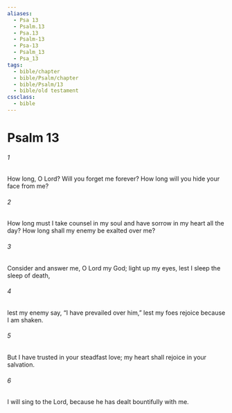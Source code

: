 ```yaml
---
aliases:
  - Psa 13
  - Psalm.13
  - Psa.13
  - Psalm-13
  - Psa-13
  - Psalm_13
  - Psa_13
tags:
  - bible/chapter
  - bible/Psalm/chapter
  - bible/Psalm/13
  - bible/old testament
cssclass:
  - bible
---
```


# Psalm 13

###### 1
How long, O Lord? Will you forget me forever? How long will you hide your face from me?
###### 2
How long must I take counsel in my soul and have sorrow in my heart all the day? How long shall my enemy be exalted over me?
###### 3
Consider and answer me, O Lord my God;   light up my eyes, lest I sleep the sleep of death,
###### 4
lest my enemy say, “I have prevailed over him,” lest my foes rejoice because I am shaken.
###### 5
But I have trusted in your steadfast love; my heart shall rejoice in your salvation.
###### 6
I will sing to the Lord, because he has dealt bountifully with me.


